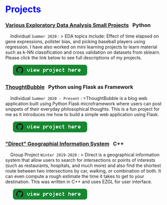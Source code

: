 # <span style="color:blue">Projects</span>


### <a href="https://github.com/ronwho/Data-Science" target="_blank">Various Exploratory Data Analysis Small Projects</a> &nbsp; Python

&nbsp; &nbsp; Individual `Summer 2020`
: > EDA topics include: Effect of time elapsed on gene expressions, pollster bias, and picking baseball players using regression. I have also worked on mini learning projects to learn material such as k-NN classification and cross validation on datasets from sklearn. Please click the link below to see full descriptions of my projects.

&nbsp; &nbsp; &nbsp; <a href="https://github.com/ronwho/Data-Science" target="_blank"><img src="button-github.png" /></a>


### <a href="https://github.com/ronwho/ThoughtBubble" target="_blank">ThoughtBubble</a> &nbsp; Python using Flask as Framework

&nbsp; &nbsp; Individual `Summer 2020 - Present`
: >ThoughtBubble is a blog web application built using Python Flask microframework where users can post snippets of their everyday philosophical thoughts. This is a fun project for me as it introduces me how to build a simple web application using Flask.

&nbsp; &nbsp; &nbsp; <a href="https://github.com/ronwho/ThoughtBubble" target="_blank"><img src="button-github.png" /></a>

### <a href="https://github.com/ronwho/Direct-GIS" target="_blank">"Direct" Geographial Information System</a> &nbsp; C++

&nbsp; &nbsp; Group Project `Winter 2019-2020`
: > Direct is a geographical information system that allow users to search for intersections or points of interests (such as restaurants, hospitals, and much more) and also find the shortest route between two intersections by car, walking, or combination of both. It can even compute a rough estimate the time it takes to get to your destination. This was written in C++ and uses EZGL for user interface.

&nbsp; &nbsp; &nbsp; <a href="https://github.com/ronwho/Direct-GIS" target="_blank"><img src="button-github.png" /></a>
